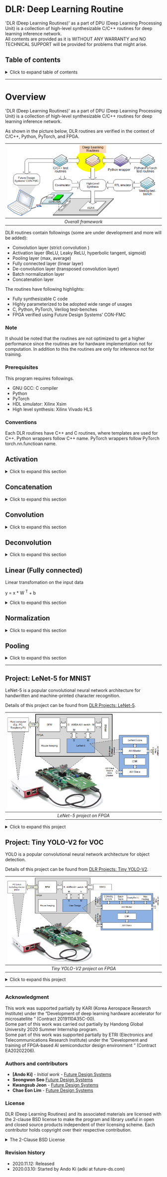 # DLR: Deep Learning Routine
'DLR (Deep Learning Routines)' as a part of DPU (Deep Learning Processing
Unit) is a collection of high-level synthesizable C/C++ routines for deep learning
inference network.<br>
All contents are provided as it is WITHOUT ANY WARRANTY and NO TECHNICAL SUPPORT will be provided for problems
that might arise.

## Table of contents

<details><summary>Click to expand table of contents</summary>

1. [Overview](#overview)
   1. [Note](#note)
   2. [Prerequisites](#prerequisites)
   3. [Conventions](#conventions)
2. [Activation](#activation)
   1. [Hyperbolic tangent](#activation_tanh)
   2. [Leaky ReLU](#activation_leaky_relu)
   3. [ReLU](#activation_relu)
   4. [Signmoid](#activation_relu)
3. [Concatenation](#concatenation)
   1. [Concat2d](#concatenation_concat2d)
4. [Convolution](#convolution)
   1. [Convolution2d](#convolution_convolution2d)
5. [Deconvolution](#deconvolution)
   1. [Deconvolution2d](#deconvolution_deconvolution2d)
6. [Linear (Fully connected)](#linear)
7. [Normalization](#normalization)
   1. [Batch normalization](#normalization_batch_normalization)
8. [Pooling](#pooling)
   1. [Average pooling](#pooling_average)
   2. [Max pooling](#pooling_max)
9. [Project: LeNet-5](#project_lenet5)
10. [Acknowledgment](#acknowledgment)
11. [Authors and contributors](#authors_and_contributors)
12. [License](#license)
13. [Revision history](#revision_history)

</details>

---
# Overview<a name="overview"></a>
'DLR (Deep Learning Routines)' as a part of DPU (Deep Learning Processing
Unit) is a collection of high-level synthesizable C/C++ routines for deep learning
inference network.

As shown in the picture below, DLR routines are verified in the context of C/C++, Python, PyTorch, and FPGA.

| ![Overall framework](doc/images/dlr_framework-simple.png) |
|:---:|
| *Overall framework* |

DLR routines contain followings (some are under development and more will be added):
* Convolution layer (strict convolution )
* Activation layer (ReLU, Leaky ReLU, hyperbolic tangent, sigmoid)
* Pooling layer (max, average)
* Fully connected layer (linear layer)
* De-convolution layer (transposed convolution layer)
* Batch normalization layer
* Concatenation layer

The routines have following highlights:
* Fully synthesizable C code
* Highly parameterized to be adopted wide range of usages
* C, Python, PyTorch, Verilog test-benches
* FPGA verified using Future Design Systems’ CON-FMC

### Note<a name="note"></a>
It should be noted that the routines are not optimized to get a higher
performance since the routines are for hardware implementation not for
computation. In addition to this the routines are only for inference not for training.


### Prerequisites<a name="prerequisites"></a>
This program requires followings.
* GNU GCC: C compiler
* Python
* PyTorch
* HDL simulator: Xilinx Xsim
* High level synthesis: Xilinx Vivado HLS

### Conventions<a name="conventions"></a>
Each DLR routines have C++ and C routines, where templates are used for C++.
Python wrappers follow C++ name.
PyTorch wrappers follow PyTorch torch.nn.functioan name.

## Activation<a name="activation"></a>

<details><summary>Click to expand this section</summary>

### 1. Hyperbolic tangent<a name="activation_tanh"></a>

### 2. Leaky ReLU<a name="activation_leaky_relu"></a>

### 3. ReLU<a name="activation_relu"></a>

### 4. Signmoid<a name="activation_relu"></a>

</details>

## Concatenation<a name="concatenation"></a>

<details><summary>Click to expand this section</summary>

### 1. Concat2d<a name="concatenation_concat2d"></a>

| ![2D concatenation](doc/images/concat.png) |
|:---:|
| *Concatenation* |

</details>

## Convolution<a name="convolution"></a>

<details><summary>Click to expand this section</summary>

### 1. Convolution2d<a name="convolution_convolution2d"></a>
'Convolution2d()' applies a 2D convolution over an input data composed of multiple planes (i.e., channels).

| ![2D convolution](doc/images/convolution2d.png) |
|:---:|
| *COnvolutioin* |

#### 1.1. C++ routine<a name="convolution2d_cpp"></a>
C++ routines uses template to support user specific data type.

<details><summary>Click to expand C++ code</summary>

```
template<class TYPE=float>
void Convolution2d
(           TYPE     *out_data    // out_channel x out_size x out_size
    , const TYPE     *in_data     // in_channel x in_size x in_size
    , const TYPE     *kernel      // out_channel x in_channel x kernel_size x kernel_size
    , const TYPE     *bias        // out_channel
    , const uint16_t  out_size    // only for square matrix
    , const uint16_t  in_size     // only for square matrix
    , const uint8_t   kernel_size // only for square matrix
    , const uint16_t  bias_size   // out_channel
    , const uint16_t  in_channel  // number of input channels
    , const uint16_t  out_channel // number of filters (kernels)
    , const uint8_t   stride
    , const uint8_t   padding=0
    #if !defined(__SYNTHESIS__)
    , const int       rigor=0   // check rigorously when 1
    , const int       verbose=0 // verbose level
    #endif
)
```

</details>

#### 1.2. C routine<a name="convolution2d_c"></a>
C routines are build by overloading template of corresponding C++ routine.

<details><summary>Click to expand C code</summary>

```
extern void Convolution2dInt
(           int      *out_data    // out_channel x out_size x out_size
    , const int      *in_data     // in_channel x in_size x in_size
    , const int      *kernel      // in_channel x out_channel x kernel_size x kernel_size
    , const int      *bias        // bias per kernel
    , const uint16_t  out_size    // only for square matrix
    , const uint16_t  in_size     // only for square matrix
    , const uint8_t   kernel_size // only for square matrix
    , const uint16_t  bias_size   // number of biases, it should be the same as out_channel
    , const uint16_t  in_channel  // number of input channels
    , const uint16_t  out_channel // number of filters (kernels)
    , const uint8_t   stride      // stride default 1
    , const uint8_t   padding     // padding default 0
    #if !defined(__SYNTHESIS__)
    , const int       rigor       // check rigorously when 1
    , const int       verbose     // verbose level
    #endif
);
extern void Convolution2dDouble( ); // arguments are the same as Concat2dFloat, but data type is 'double' instead of 'float'
extern void Convolution2dInt( ); // arguments are the same as Concat2dFloat, but data type is 'double' instead of 'int'
```

</details>

#### 1.3. Python wrapper<a name="convolution2d_python"></a>
‘Convolution2d()’ wrapper gets NumPy arguments for array and ‘out_data’
carries calculated result. It returns ‘True’ on success or ‘False’ on failure.

<details><summary>Click to expand Python code</summary>

```
Convolution2d( out_data    # out_channel x out_size x out_size
             , in_data     # in_channel x in_size x in_size
             , kernel      # out_channel x in_channel x kernel_size x kernel_size
             , bias=None   # out_channel
             , stride=1
             , padding=0
             , rigor=False
             , verbose=False)
```

</details>

#### 1.4. PyTorch wrapper<a name="convolution2d_pytorch"></a>
'conv2d()' PyTorch wrapper gets PyTorch tensor arguments for array and
returns calculated result. It calls Python wrapper after converting PyTorch tensor
to NumPy array.

<details><summary>Click to expand PyTorch code</summary>

```
conv2d( input     # in_minibatch x in_channel x in_size x in_size
      , weight    # out_channel  x in_channel x kernel_size x kernel_size
      , bias=None # out_channel
      , stride=1
      , padding=0
      , dilation=1
      , groups=1
      , rigor=False
      , verbose=False)
```

</details>

</details>

## Deconvolution<a name="deconvolution"></a>

<details><summary>Click to expand this section</summary>

### 1. Deconvolution2d<a name="deconvolution_deconvolution2d"></a>

| ![2D deconvolution](doc/images/deconvolution.png) |
|:---:|
| *Deconvolution (Transposed convolution)* |

</details>

## Linear (Fully connected)<a name="linear"></a>
Linear transfomation on the input data

y = x * W <sup>T</sup> + b

<details><summary>Click to expand this section</summary>

| ![Linear](doc/images/linear1d.png) |
|:---:|
| *Linear one-dimensional* |

| ![LinearNd](doc/images/linearNd.png) |
|:---:|
| *Linear N-dimensional* |

</details>

## Normalization<a name="normalization"></a>

<details><summary>Click to expand this section</summary>

### 1. Batch normalization<a name="normalization_batch_normalization"></a>

| ![Batch normalization equation](doc/images/batchnorm-equation.png) |
|:---:|
| *Batch normaization equation* |
| E[x]: mean, Var[x]: variance, &gamma;: scaling factor, &beta;: bias, &epsilon;: numerical stability |

| ![Batch normalization](doc/images/batchnorm.png) |
|:---:|
| *Batch normaization* |

</details>

## Pooling<a name="pooling"></a>

<details><summary>Click to expand this section</summary>

### 1. Average pooling<a name="pooling_average"></a>

### 2. Max pooling<a name="pooling_max"></a>

</details>


---
## Project: LeNet-5 for MNIST<a name="project_lenet5"></a>
LeNet-5 is a popular convolutional
neural network architecture for handwritten and
machine-printed character recognition.

Details of this project can be found from 
<a href="https://github.com/adki/DLR_Projects" target="_blank">DLR Projects: LeNet-5</a>.

| ![LeNet-5 project on FPGA](doc/images/lenet5-on-fpga.png) |
|:---:|
| *LeNet-5 project on FPGA* |

<details><summary>Click to expand this project</summary>

### 1. LeNet-5 network
Following picture shows network structure and its data size.

| ![LeNet-5 network](doc/images/lenet5-network.png) |
|:---:|
| *LeNet-5 network* |

Following table shows a summary of the network and its parameters.

| ![LeNet-5 network details](doc/images/lenet5-network-details.png) |
|:---:|
| *LeNet-5 network details* |

### 2. Design flow
The picture below shows an overall design flow from model training to FPGA implementation.

| ![LeNet-5 design flow](doc/images/lenet5-design-flow-all.png) |
|:---:|
| *LeNet-5 design flow* |

</details>

## Project: Tiny YOLO-V2 for VOC<a name="project_lenet5"></a>
YOLO is a popular convolutional
neural network architecture for object detection.

Details of this project can be found from 
<a href="https://github.com/adki/DLR_Projects" target="_blank">DLR Projects: Tiny YOLO-V2</a>.

| ![Tiny YOLO-V2 project on FPGA](doc/images/yolov2tiny-on-fpga.png) |
|:---:|
| *Tiny YOLO-V2 project on FPGA* |

<details><summary>Click to expand this project</summary>

</details>

---
### Acknowledgment<a name="acknowledgment"></a>
This work was supported partially by KARI (Korea Aerospace Research
Institute) under the “Development of deep learning hardware accelerator for
microsatellite ” (Contract 2019110A35C-00).<br>
Some part of this work was carried out partially by Handong Global University
2020 Summer Internship program.<br>
Some part of this work was supported partially by ETRI (Electronics and
Telecommunications Research Institute) under the “Development and training of
FPGA-based AI semiconductor design environment ” (Contract EA20202206).

### Authors and contributors<a name="authors_and_contributors"></a>
* **[Ando Ki]** - *Initial work* - <a href="http://www.future-ds.com" target="_blank">Future Design Systems</a>
* **Seongwon Seo** <a href="http://www.future-ds.com" target="_blank">Future Design Systems</a>
* **Kwangsub Jeon** - <a href="http://www.future-ds.com" target="_blank">Future Design Systems</a>
* **Chae Eon Lim** - <a href="http://www.future-ds.com" target="_blank">Future Design Systems</a>

### License<a name="license"></a>
DLR (Deep Learning Routines) and its associated materials are licensed with
the 2-clause BSD license to make the program and library useful in open and
closed source products independent of their licensing scheme.
Each contributor holds copyright over their respective contribution.

<details><summary>The 2-Clause BSD License</summary>
Copyright 2020-2021 Future Design Systems (http:://www.future-ds.com)

Redistribution and use in source and binary forms, with or without modification, are permitted provided that the following conditions are met:

1. Redistributions of source code must retain the above copyright notice, this list of conditions and the following disclaimer.

2. Redistributions in binary form must reproduce the above copyright notice, this list of conditions and the following disclaimer in the documentation and/or other materials provided with the distribution.

THIS SOFTWARE IS PROVIDED BY THE COPYRIGHT HOLDERS AND CONTRIBUTORS "AS IS" AND ANY EXPRESS OR IMPLIED WARRANTIES, INCLUDING, BUT NOT LIMITED TO, THE IMPLIED WARRANTIES OF MERCHANTABILITY AND FITNESS FOR A PARTICULAR PURPOSE ARE DISCLAIMED. IN NO EVENT SHALL THE COPYRIGHT HOLDER OR CONTRIBUTORS BE LIABLE FOR ANY DIRECT, INDIRECT, INCIDENTAL, SPECIAL, EXEMPLARY, OR CONSEQUENTIAL DAMAGES (INCLUDING, BUT NOT LIMITED TO, PROCUREMENT OF SUBSTITUTE GOODS OR SERVICES; LOSS OF USE, DATA, OR PROFITS; OR BUSINESS INTERRUPTION) HOWEVER CAUSED AND ON ANY THEORY OF LIABILITY, WHETHER IN CONTRACT, STRICT LIABILITY, OR TORT (INCLUDING NEGLIGENCE OR OTHERWISE) ARISING IN ANY WAY OUT OF THE USE OF THIS SOFTWARE, EVEN IF ADVISED OF THE POSSIBILITY OF SUCH DAMAGE.
</details>

### Revision history<a name="revision_history"></a>
* 2020.11.12: Released
* 2020.03.10: Started by Ando Ki (adki at future-ds.com)
